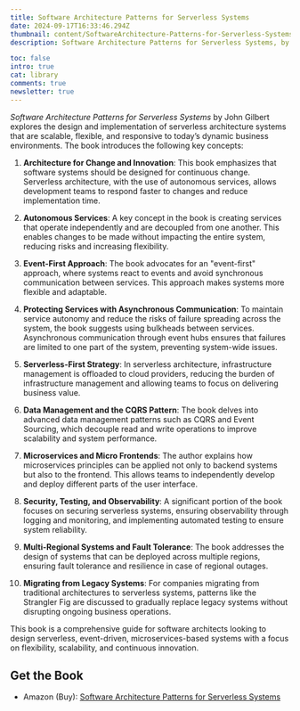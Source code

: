 ```yaml
---
title: Software Architecture Patterns for Serverless Systems
date: 2024-09-17T16:33:46.294Z
thumbnail: content/SoftwareArchitecture-Patterns-for-Serverless-Systems.jpg
description: Software Architecture Patterns for Serverless Systems, by John Gilbert is a comprehensive guide for software architects designing scalable, flexible, and event-driven systems using serverless architecture. It covers modern architectural patterns like autonomous services, event-first approaches, data management with CQRS, and security in serverless systems. It also offers strategies like the Strangler Fig pattern for migrating legacy systems to modern architectures.

toc: false
intro: true
cat: library
comments: true
newsletter: true
---
```


_Software Architecture Patterns for Serverless Systems_ by John Gilbert explores the design and implementation of serverless architecture systems that are scalable, flexible, and responsive to today’s dynamic business environments. The book introduces the following key concepts:

1. **Architecture for Change and Innovation**: This book emphasizes that software systems should be designed for continuous change. Serverless architecture, with the use of autonomous services, allows development teams to respond faster to changes and reduce implementation time.

2. **Autonomous Services**: A key concept in the book is creating services that operate independently and are decoupled from one another. This enables changes to be made without impacting the entire system, reducing risks and increasing flexibility.

3. **Event-First Approach**: The book advocates for an "event-first" approach, where systems react to events and avoid synchronous communication between services. This approach makes systems more flexible and adaptable.

4. **Protecting Services with Asynchronous Communication**: To maintain service autonomy and reduce the risks of failure spreading across the system, the book suggests using bulkheads between services. Asynchronous communication through event hubs ensures that failures are limited to one part of the system, preventing system-wide issues.

5. **Serverless-First Strategy**: In serverless architecture, infrastructure management is offloaded to cloud providers, reducing the burden of infrastructure management and allowing teams to focus on delivering business value.

6. **Data Management and the CQRS Pattern**: The book delves into advanced data management patterns such as CQRS and Event Sourcing, which decouple read and write operations to improve scalability and system performance.

7. **Microservices and Micro Frontends**: The author explains how microservices principles can be applied not only to backend systems but also to the frontend. This allows teams to independently develop and deploy different parts of the user interface.

8. **Security, Testing, and Observability**: A significant portion of the book focuses on securing serverless systems, ensuring observability through logging and monitoring, and implementing automated testing to ensure system reliability.

9. **Multi-Regional Systems and Fault Tolerance**: The book addresses the design of systems that can be deployed across multiple regions, ensuring fault tolerance and resilience in case of regional outages.

10. **Migrating from Legacy Systems**: For companies migrating from traditional architectures to serverless systems, patterns like the Strangler Fig are discussed to gradually replace legacy systems without disrupting ongoing business operations.

This book is a comprehensive guide for software architects looking to design serverless, event-driven, microservices-based systems with a focus on flexibility, scalability, and continuous innovation.

## Get the Book

- Amazon (Buy): [Software Architecture Patterns for Serverless Systems](https://www.amazon.com/Software-Architecture-Patterns-Serverless-Systems/dp/1800207034)
